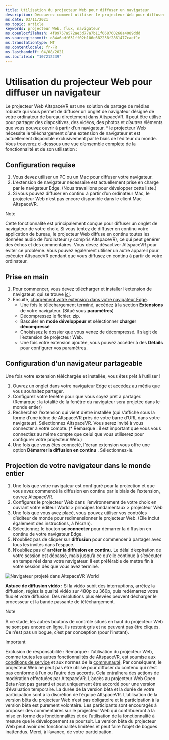 ```yaml
---
title: Utilisation du projecteur Web pour diffuser un navigateur
description: Découvrez comment utiliser le projecteur Web pour diffuser du contenu à partir d’un navigateur désigné dans des expériences AltspaceVR.
ms.date: 03/11/2021
ms.topic: article
keywords: projecteur Web, flux, navigateur
ms.openlocfilehash: 4f89757a572ae3d77a7b11f068760268a4089ddd
ms.sourcegitcommit: d84a6adf631ff02b106e682238f2861477caef1e
ms.translationtype: MT
ms.contentlocale: fr-FR
ms.lasthandoff: 04/08/2021
ms.locfileid: "107212239"
---
```

# <a name="using-the-web-projector-to-stream-a-browser"></a>Utilisation du projecteur Web pour diffuser un navigateur

Le projecteur Web AltspaceVR est une solution de partage de médias robuste qui vous permet de diffuser un onglet de navigateur désigné de votre ordinateur de bureau directement dans AltspaceVR. Il peut être utilisé pour partager des diapositives, des vidéos, des photos et d’autres éléments que vous pouvez ouvrir à partir d’un navigateur. * le projecteur Web nécessite le téléchargement d’une extension de navigateur et est actuellement disponible exclusivement par le biais de l’éditeur du monde. Vous trouverez ci-dessous une vue d’ensemble complète de la fonctionnalité et de son utilisation :

## <a name="requirements"></a>Configuration requise

1. Vous devez utiliser un PC ou un Mac pour diffuser votre navigateur.
2. L’extension de navigateur nécessaire est actuellement prise en charge par le navigateur Edge. (Nous travaillons pour développer cette liste.)
3. Si vous pouvez diffuser en continu à partir d’un ordinateur Mac, le projecteur Web n’est pas encore disponible dans le client Mac AltspaceVR.

> [!NOTE]
> Cette fonctionnalité est principalement conçue pour diffuser un onglet de navigateur de votre choix. Si vous tentez de diffuser en continu votre application de bureau, le projecteur Web diffuse en continu toutes les données audio de l’ordinateur (y compris AltspaceVR), ce qui peut générer des échos et des commentaires. Vous devez désactiver AltspaceVR pour éviter ce problème. Vous pouvez également utiliser un autre appareil pour exécuter AltspaceVR pendant que vous diffusez en continu à partir de votre ordinateur.

## <a name="getting-started"></a>Prise en main

1. Pour commencer, vous devez télécharger et installer l’extension de navigateur, qui se trouve [ici](https://account.altvr.com/web_projector).
2. Ensuite, [chargement votre extension dans votre navigateur Edge](https://docs.microsoft.com/microsoft-edge/extensions-chromium/getting-started/extension-sideloading).
    * Une fois le téléchargement terminé, accédez à la section **Extensions** de votre navigateur. (Situé sous **paramètres**)
    * Décompressez le fichier. zip.
    * Basculer en **mode développeur** et sélectionner **charger décompressé**
    * Choisissez le dossier que vous venez de décompressé. Il s’agit de l’extension de projecteur Web.
    * Une fois votre extension ajoutée, vous pouvez accéder à des **Détails** pour configurer vos paramètres.

## <a name="setting-up-a-shareable-browser"></a>Configuration d’un navigateur partageable

Une fois votre extension téléchargée et installée, vous êtes prêt à l’utiliser !

1. Ouvrez un onglet dans votre navigateur Edge et accédez au média que vous souhaitez partager.
2. Configurez votre fenêtre pour que vous soyez prêt à partager. (Remarque : la totalité de la fenêtre du navigateur sera projetée dans le monde entier)
3. Recherchez l’extension qui vient d’être installée (qui s’affiche sous la forme d’une icône de AltspaceVR près de votre barre d’URL dans votre navigateur). Sélectionnez AltspaceVR. Vous serez invité à vous connecter à votre compte. (* Remarque : il est important que vous vous connectiez au même compte que celui que vous utiliserez pour configurer votre projecteur Web.)
4. Une fois que vous êtes connecté, l’écran extension vous offre une option **Démarrer la diffusion en continu** . Sélectionnez-le.

## <a name="projecting-your-browser-in-world"></a>Projection de votre navigateur dans le monde entier

1. Une fois que votre navigateur est configuré pour la projection et que vous avez commencé la diffusion en continu par le biais de l’extension, ouvrez AltspaceVR.
2. Configurez le projecteur Web dans l’environnement de votre choix en ouvrant votre éditeur World > principes fondamentaux > projecteur Web
3. Une fois que vous avez placé, vous pouvez utiliser vos contrôles d’éditeur de monde pour redimensionner le projecteur Web. (Elle inclut également des instructions, à l’écran).
4. Sélectionnez le bouton **se connecter** pour démarrer la diffusion en continu de votre navigateur Edge.
5. N’oubliez pas de cliquer sur **diffusion** pour commencer à partager avec tous les invités dans l’espace.
6. N’oubliez pas d' **arrêter la diffusion en continu.** Le délai d’expiration de votre session est dépassé, mais jusqu’à ce qu’elle continue à s’exécuter en temps réel dans votre navigateur. Il est préférable de mettre fin à votre session dès que vous avez terminé.

![Navigateur projeté dans AltspaceVR World](images/web-project-img-01.png)

**Astuce de diffusion vidéo :** Si la vidéo subit des interruptions, arrêtez la diffusion, réglez la qualité vidéo sur 480p ou 360p, puis redémarrez votre flux et votre diffusion. Des résolutions plus élevées peuvent décharger le processeur et la bande passante de téléchargement.

> [!NOTE]
> À ce stade, les autres boutons de contrôle situés en haut du projecteur Web ne sont pas encore en ligne. Ils restent gris et ne peuvent pas être cliqués. Ce n’est pas un bogue, c’est par conception (pour l’instant).

> [!IMPORTANT]
> Exclusion de responsabilité : Remarque : l’utilisation du projecteur Web, comme toutes les autres fonctionnalités de AltspaceVR, est soumise aux [conditions de service](../community/terms-of-service.md) et aux normes de la [communauté](../community/community-standards.md). Par conséquent, le projecteur Web ne peut pas être utilisé pour diffuser du contenu qui n’est pas conforme à l’un ou l’autre des accords. Cela entraînera des actions de modération effectuées par AltspaceVR. L’accès au projecteur Web Open Beta n’est pas garanti et peut uniquement être accordé pour une version d’évaluation temporaire. La durée de la version bêta et la durée de votre participation sont à la discrétion de l’équipe AltspaceVR. L’utilisation de la version bêta du projecteur Web n’est pas obligatoire et la participation à la version bêta est purement volontaire. Les participants sont encouragés à proposer des commentaires sur le projecteur Web qui contribueront à la mise en forme des fonctionnalités et de l’utilisation de la fonctionnalité à mesure que le développement se poursuit. La version bêta du projecteur Web peut avoir des fonctionnalités limitées et peut faire l’objet de bogues inattendus. Merci, à l’avance, de votre participation.
